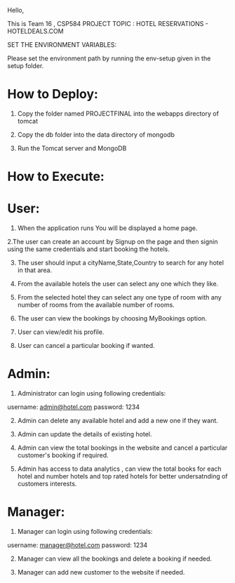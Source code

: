Hello,

This is Team 16 , CSP584 PROJECT TOPIC : HOTEL RESERVATIONS - HOTELDEALS.COM


SET THE ENVIRONMENT VARIABLES:

Please set the environment path by running the env-setup given in the setup folder.


How to Deploy:
=============

1. Copy the folder named PROJECTFINAL into the webapps directory of tomcat

2. Copy the db folder into the data directory of mongodb

3. Run the Tomcat server and MongoDB


How to Execute:
==============

User:
====

1. When the application runs You will be displayed a home page.

2.The user can create an account by Signup on the page and then signin using the same credentials and start booking the hotels.

3. The user should input a cityName,State,Country to search for any hotel in that area.

4. From the available hotels the user can select any one which they like.

5. From the selected hotel they can select any one type of room with any number of rooms from the available number of rooms.

6. The user can view the bookings by choosing MyBookings option.

7. User can view/edit his profile.

8. User can cancel a particular booking if wanted.


Admin:
======

1. Administrator can login using following credentials:

username: admin@hotel.com
password: 1234

2. Admin can delete any available hotel and add a new one if they want.

3. Admin can update the details of existing hotel.

4. Admin can view the total bookings in the website and cancel a particular customer's booking if required.

5. Admin has access to data analytics , can view the total books for each hotel and number hotels and top rated hotels for better undersatnding of customers interests.

Manager:
========

1. Manager can login using following credentials:

username: manager@hotel.com
password: 1234

2. Manager can view all the bookings and delete a booking if needed.

3. Manager can add new customer to the website if needed.


